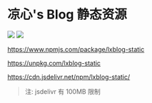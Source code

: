 # 凉心's Blog 静态资源

[![](https://img.shields.io/npm/v/lxblog-static.svg?label=npm%20version)](https://www.npmjs.com/package/lxblog-static)
[![](https://img.shields.io/npm/unpacked-size/lxblog-static.svg?label=npm%20size)](https://www.npmjs.com/package/lxblog-static)

https://www.npmjs.com/package/lxblog-static

https://unpkg.com/lxblog-static

https://cdn.jsdelivr.net/npm/lxblog-static/

> 注: jsdelivr 有 100MB 限制